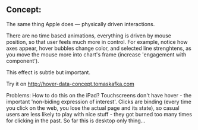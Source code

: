 Concept:
---

The same thing Apple does — physically driven interactions.

There are no time based animations, everything is driven by mouse position, so that user feels much more in control. For example, notice how axes appear, hover bubbles change color, and selected line strenghtens, as you move the mouse more into chart's frame (increase 'engagement with component').

This effect is subtle but important.

Try it on http://hover-data-concept.tomaskafka.com

Problems: How to do this on the iPad? Touchscreens don't have hover - the important 'non-biding expression of interest'. Clicks are binding (every time you click on the web, you lose the actual page and its state), so casual users are less likely to play with nice stuff - they got burned too many times for clicking in the past. So far this is desktop only thing...